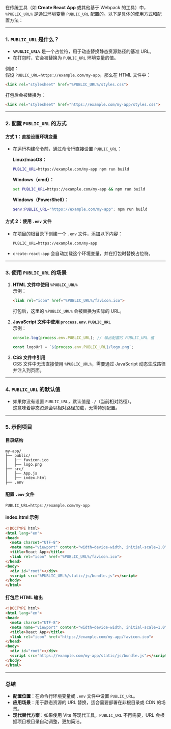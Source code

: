 在传统工具（如 **Create React App** 或其他基于 Webpack 的工具）中，`%PUBLIC_URL%` 是通过环境变量 `PUBLIC_URL` 配置的。以下是具体的使用方式和配置方法：

---

### **1. `PUBLIC_URL` 是什么？**

- **`%PUBLIC_URL%`** 是一个占位符，用于动态替换静态资源路径的基准 URL。
- 在打包时，它会被替换为 `PUBLIC_URL` 环境变量的值。

例如：  
假设 `PUBLIC_URL=https://example.com/my-app`，那么在 HTML 文件中：

```html
<link rel="stylesheet" href="%PUBLIC_URL%/styles.css">
```

打包后会被替换为：

```html
<link rel="stylesheet" href="https://example.com/my-app/styles.css">
```

---

### **2. 配置 `PUBLIC_URL` 的方式**

#### **方式 1：直接设置环境变量**

- 在运行构建命令前，通过命令行直接设置 `PUBLIC_URL`：

  **Linux/macOS：**
  ```bash
  PUBLIC_URL=https://example.com/my-app npm run build
  ```

  **Windows（cmd）：**
  ```cmd
  set PUBLIC_URL=https://example.com/my-app && npm run build
  ```

  **Windows（PowerShell）：**
  ```powershell
  $env:PUBLIC_URL="https://example.com/my-app"; npm run build
  ```

#### **方式 2：使用 `.env` 文件**

- 在项目的根目录下创建一个 `.env` 文件，添加以下内容：

  ```env
  PUBLIC_URL=https://example.com/my-app
  ```

- `create-react-app` 会自动加载这个环境变量，并在打包时替换占位符。

---

### **3. 使用 `PUBLIC_URL` 的场景**

1. **HTML 文件中使用 `%PUBLIC_URL%`**  
   示例：
   ```html
   <link rel="icon" href="%PUBLIC_URL%/favicon.ico">
   ```

   打包后，这里的 `%PUBLIC_URL%` 会被替换为实际的 URL。

2. **JavaScript 文件中使用 `process.env.PUBLIC_URL`**  
   示例：
   ```javascript
   console.log(process.env.PUBLIC_URL); // 输出配置的 PUBLIC_URL 值

   const logoUrl = `${process.env.PUBLIC_URL}/logo.png`;
   ```

3. **CSS 文件中引用**  
   CSS 文件中无法直接使用 `%PUBLIC_URL%`，需要通过 JavaScript 动态生成路径并注入到页面。

---

### **4. `PUBLIC_URL` 的默认值**

- 如果你没有设置 `PUBLIC_URL`，默认值是 `./`（当前相对路径）。  
  这意味着静态资源会以相对路径加载，无需特别配置。

---

### **5. 示例项目**

#### **目录结构**

```plaintext
my-app/
├── public/
│   ├── favicon.ico
│   ├── logo.png
├── src/
│   ├── App.js
│   ├── index.html
├── .env
```

#### **配置 `.env` 文件**

```env
PUBLIC_URL=https://example.com/my-app
```

#### **index.html 示例**

```html
<!DOCTYPE html>
<html lang="en">
<head>
  <meta charset="UTF-8">
  <meta name="viewport" content="width=device-width, initial-scale=1.0">
  <title>React App</title>
  <link rel="icon" href="%PUBLIC_URL%/favicon.ico">
</head>
<body>
  <div id="root"></div>
  <script src="%PUBLIC_URL%/static/js/bundle.js"></script>
</body>
</html>
```

#### **打包后 HTML 输出**

```html
<!DOCTYPE html>
<html lang="en">
<head>
  <meta charset="UTF-8">
  <meta name="viewport" content="width=device-width, initial-scale=1.0">
  <title>React App</title>
  <link rel="icon" href="https://example.com/my-app/favicon.ico">
</head>
<body>
  <div id="root"></div>
  <script src="https://example.com/my-app/static/js/bundle.js"></script>
</body>
</html>
```

---

### **总结**

- **配置位置**：在命令行环境变量或 `.env` 文件中设置 `PUBLIC_URL`。
- **应用场景**：用于静态资源的 URL 替换，适合需要部署在非根目录或 CDN 的场景。
- **现代替代方案**：如果使用 Vite 等现代工具，`PUBLIC_URL` 不再需要，URL 会根据项目根目录自动调整，更加简洁。